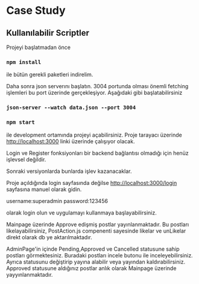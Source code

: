 # Case Study


## Kullanılabilir Scriptler

Projeyi başlatmadan önce 
### `npm install `
ile bütün gerekli paketleri indirelim.

Daha sonra json serverını başlatın. 
3004 portunda olması önemli fetching işlemleri bu port üzerinde gerçekleşiyor.
Aşağıdaki gibi başlatabilirsiniz
### `json-server --watch data.json --port 3004`


### `npm start`
ile development ortamında projeyi açabilirsiniz.
Proje tarayacı üzerinde  [http://localhost:3000](http://localhost:3000) linki üzerinde çalışıyor olacak.

Login ve Register fonksiyonları bir backend bağlantısı olmadığı için henüz işlevsel değildir.

Sonraki versiyonlarda bunlarda işlev kazanacaklar.

Proje açıldığında login sayfasında değilse [http://localhost:3000/login](http://localhost:3000/login) sayfasına manuel olarak gidin.

username:superadmin
password:123456

olarak login olun ve uygulamayı kullanmaya başlayabilirsiniz.

Mainpage üzerinde Approve edişmiş postlar yayınlanmaktadır.
Bu postları likelayabilirsiniz, PostAction.js compenenti sayesinde likelar ve unLikelar direkt olarak db ye aktarılmaktadır.

AdminPage'in içinde Pending,Approved ve Cancelled statusune sahip postları görmektesiniz.
Buradaki postları incele butonu ile inceleyebilirsiniz. Ayrıca statusunu değiştirip yayına alabilir veya yayından kaldırabilirsiniz.
Approved statusune aldığınız postlar anlık olarak Mainpage üzerinde yayyınlanmaktadır.
